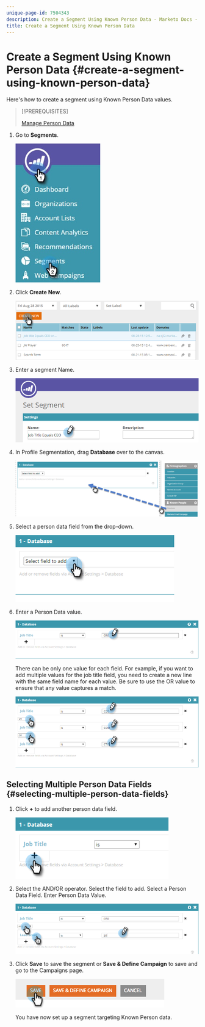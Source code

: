 ```yaml
---
unique-page-id: 7504343
description: Create a Segment Using Known Person Data - Marketo Docs - Product Documentation
title: Create a Segment Using Known Person Data
---
```


# Create a Segment Using Known Person Data {#create-a-segment-using-known-person-data}

Here's how to create a segment using Known Person Data values.

>[!PREREQUISITES]
>
>[Manage Person Data](/help/marketo/product-docs/web-personalization/using-web-segments/manage-person-data.md)

1. Go to **Segments**.

   ![](assets/new-dropdown-segments-hand-2.jpg)

1. Click **Create New**.

   ![](assets/image2015-8-28-13-3a19-3a59.png)

1. Enter a segment Name.

   ![](assets/image2015-8-28-13-3a2-3a59.png)

1. In Profile Segmentation, drag **Database** over to the canvas.

   ![](assets/four-1.png)

1. Select a person data field from the drop-down.

   ![](assets/five-1.png)

1. Enter a Person Data value.

   ![](assets/six.png)

   There can be only one value for each field. For example, if you want to add multiple values for the job title field, you need to create a new line with the same field name for each value. Be sure to use the OR value to ensure that any value captures a match.

   ![](assets/seven-1.png)

## Selecting Multiple Person Data Fields {#selecting-multiple-person-data-fields}

1. Click **+** to add another person data field.

   ![](assets/eight.png)

1. Select the AND/OR operator. Select the field to add. Select a Person Data Field. Enter Person Data Value.

   ![](assets/nine.png)

1. Click **Save** to save the segment or **Save & Define Campaign** to save and go to the Campaigns page.

   ![](assets/image2014-11-19-19-3a48-3a20-1.png)

   You have now set up a segment targeting Known Person data.
